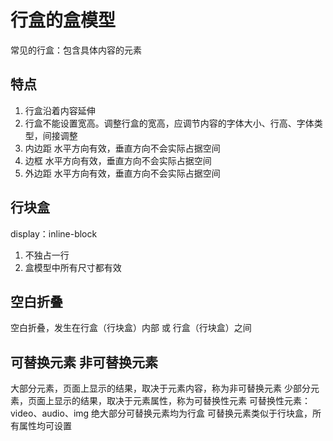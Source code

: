 # 行盒的盒模型
常见的行盒：包含具体内容的元素

## 特点
1. 行盒沿着内容延伸
2. 行盒不能设置宽高。调整行盒的宽高，应调节内容的字体大小、行高、字体类型，间接调整
3. 内边距
水平方向有效，垂直方向不会实际占据空间
4. 边框
水平方向有效，垂直方向不会实际占据空间
5. 外边距
水平方向有效，垂直方向不会实际占据空间

## 行块盒
display：inline-block
1. 不独占一行
2. 盒模型中所有尺寸都有效

## 空白折叠
空白折叠，发生在行盒（行块盒）内部 或 行盒（行块盒）之间

## 可替换元素 非可替换元素
大部分元素，页面上显示的结果，取决于元素内容，称为非可替换元素
少部分元素，页面上显示的结果，取决于元素属性，称为可替换性元素
可替换性元素：video、audio、img
绝大部分可替换元素均为行盒
可替换元素类似于行块盒，所有属性均可设置